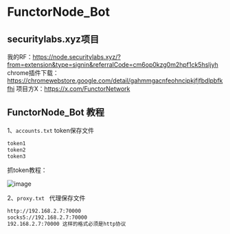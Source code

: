 # FunctorNode_Bot
## securitylabs.xyz项目
我的RF：https://node.securitylabs.xyz/?from=extension&type=signin&referralCode=cm6op0kzg0m2hpf1ck5hsljyh
chrome插件下载：https://chromewebstore.google.com/detail/gahmmgacnfeohncipkjfjfbdlpbfkfhi
项目方X：https://x.com/FunctorNetwork

## FunctorNode_Bot 教程

1、``accounts.txt`` token保存文件
```txt
token1
token2
token3
```
抓token教程：

![image](https://github.com/user-attachments/assets/8f7bce1f-21a2-4de3-a04e-2cb310881389)

2、``proxy.txt `` 代理保存文件
```txt
http://192.168.2.7:70000
socks5://192.168.2.7:70000
192.168.2.7:70000 这样的格式必须是http协议
```



